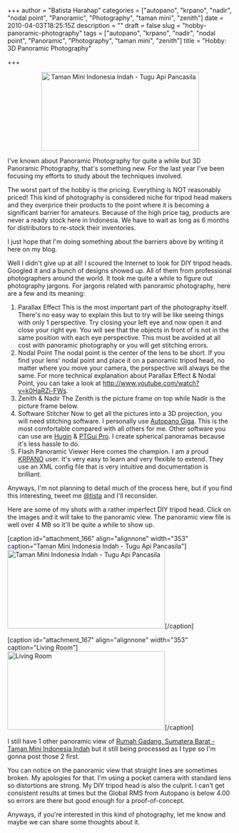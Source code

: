 +++
author = "Batista Harahap"
categories = ["autopano", "krpano", "nadir", "nodal point", "Panoramic", "Photography", "taman mini", "zenith"]
date = 2010-04-03T18:25:15Z
description = ""
draft = false
slug = "hobby-panoramic-photography"
tags = ["autopano", "krpano", "nadir", "nodal point", "Panoramic", "Photography", "taman mini", "zenith"]
title = "Hobby: 3D Panoramic Photography"

+++


<p style="text-align: center;"><img class="size-full wp-image-166   aligncenter" title="Taman Mini Indonesia Indah - Tugu Api Pancasila" src="http://www.bango29.com/go/wp-content/uploads/2010/04/tmii1.jpg" alt="Taman Mini Indonesia Indah - Tugu Api Pancasila" width="353" height="176" /></p>
I've known about Panoramic Photography for quite a while but 3D Panoramic Photography, that's something new. For the last year I've been focusing my efforts to study about the techniques involved.

The worst part of the hobby is the pricing. Everything is NOT reasonably priced! This kind of photography is considered niche for tripod head makers and they overprice their products to the point where it is becoming a significant barrier for amateurs. Because of the high price tag, products are never a ready stock here in Indonesia. We have to wait as long as 6 months for distributors to re-stock their inventories.

I just hope that I'm doing something about the barriers above by writing it here on my blog.

Well I didn't give up at all! I scoured the Internet to look for DIY tripod heads. Googled it and a bunch of designs showed up. All of them from professional photographers around the world. It took me quite a while to figure out photography jargons. For jargons related with panoramic photography, here are a few and its meaning:
<ol>
	<li>Parallax Effect
This is the most important part of the photography itself. There's no easy way to explain this but to try will be like seeing things with only 1 perspective. Try closing your left eye and now open it and close your right eye. You will see that the objects in front of is not in the same position with each eye perspective. This must be avoided at all cost with panoramic photography or you will get stitching errors.</li>
	<li>Nodal Point
The nodal point is the center of the lens to be short. If you find your lens' nodal point and place it on a panoramic tripod head, no matter where you move your camera, the perspective will always be the same. For more technical explanation about Parallax Effect &amp; Nodal Point, you can take a look at <a href="http://www.youtube.com/watch?v=k0HaRZi-FWs" target="_blank">http://www.youtube.com/watch?v=k0HaRZi-FWs</a>.</li>
	<li>Zenith &amp; Nadir
The Zenith is the picture frame on top while Nadir is the picture frame below.</li>
	<li>Software Stitcher
Now to get all the pictures into a 3D projection, you will need stitching software. I personally use <a href="http://www.autopano.net">Autopano Giga</a>. This is the most comfortable compared with all others for me. Other software you can use are <a href="http://hugin.sourceforge.net" target="_blank">Hugin</a> &amp; <a href="http://www.ptgui.com" target="_blank">PTGui Pro</a>. I create spherical panoramas because it's less hassle to do.</li>
	<li>Flash Panoramic Viewer
Here comes the champion. I am a proud <a href="http://www.krpano.com" target="_self">KRPANO</a> user. It's very easy to learn and very flexible to extend. They use an XML config file that is very intuitive and documentation is brilliant.</li>
</ol>
Anyways, I'm not planning to detail much of the process here, but if you find this interesting, tweet me <a href="http://twitter.com/tista" target="_self">@tista</a> and I'll reconsider.

Here are some of my shots with a rather imperfect DIY tripod head. Click on the images and it will take to the panoramic view. The panoramic view file is well over 4 MB so it'll be quite a while to show up.

[caption id="attachment_166" align="alignnone" width="353" caption="Taman Mini Indonesia Indah - Tugu Api Pancasila"]<a href="http://mediafusion.web.id/panorama/tmii/tmii.html" target="_blank"><img class="size-full wp-image-166  " title="Taman Mini Indonesia Indah - Tugu Api Pancasila" src="http://www.bango29.com/go/wp-content/uploads/2010/04/tmii1.jpg" alt="Taman Mini Indonesia Indah - Tugu Api Pancasila" width="353" height="176" /></a>[/caption]

[caption id="attachment_167" align="alignnone" width="353" caption="Living Room"]<a href="http://bango29.com/pano/pano3.html" target="_blank"><img class="size-full wp-image-167  " title="Living Room" src="http://www.bango29.com/go/wp-content/uploads/2010/04/rumah1.jpg" alt="Living Room" width="353" height="176" /></a>[/caption]

I still have 1 other panoramic view of <a href="http://www.tamanmini.com" target="_blank">Rumah Gadang, Sumatera Barat - Taman Mini Indonesia Indah</a> but it still being processed as I type so I'm gonna post those 2 first.

You can notice on the panoramic view that straight lines are sometimes broken. My apologies for that. I'm using a pocket camera with standard lens so distortions are strong. My DIY tripod head is also the culprit. I can't get consistent results at times but the Global RMS from Autopano is below 4.00 so errors are there but good enough for a proof-of-concept.

Anyways, if you're interested in this kind of photography, let me know and maybe we can share some thoughts about it.